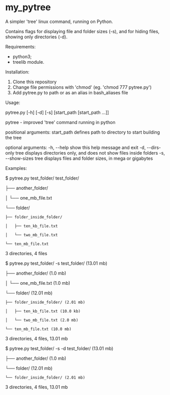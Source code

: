 # my_pytree
A simpler 'tree' linux command, running on Python.

Contains flags for displaying file and folder sizes (-s),
and for hiding files, showing only directories (-d).

Requirements:
- python3;
- treelib module.

Installation:
1. Clone this repository
2. Change file permissions with 'chmod' (eg. 'chmod 777 pytree.py')
3. Add pytree.py to path or as an alias in bash_aliases file

Usage:

pytree.py [-h] [-d] [-s] [start_path [start_path ...]]

pytree - improved 'tree' command running in python

positional arguments:
start_path        defines path to directory to start building the tree

optional arguments:
-h, --help        show this help message and exit 
-d, --dirs-only   tree displays directories only, and does not show files inside folders
-s, --show-sizes  tree displays files and folder sizes, in mega or gigabytes

Examples:

$ pytree.py test_folder/
test_folder/

├── another_folder/

│   └── one_mb_file.txt

└── folder/

    ├── folder_inside_folder/
    
    │   ├── ten_kb_file.txt
    
    │   └── two_mb_file.txt
    
    └── ten_mb_file.txt

3 directories, 4 files


$ pytree.py test_folder/ -s 
test_folder/ (13.01 mb)

├── another_folder/ (1.0 mb) 

│   └── one_mb_file.txt (1.0 mb) 

└── folder/ (12.01 mb) 

    ├── folder_inside_folder/ (2.01 mb) 
    
    │   ├── ten_kb_file.txt (10.0 kb) 
    
    │   └── two_mb_file.txt (2.0 mb) 
    
    └── ten_mb_file.txt (10.0 mb) 

3 directories, 4 files, 13.01 mb 

$ pytree.py test_folder/ -s -d 
test_folder/ (13.01 mb) 

├── another_folder/ (1.0 mb) 

└── folder/ (12.01 mb) 

    └── folder_inside_folder/ (2.01 mb) 

3 directories, 4 files, 13.01 mb
